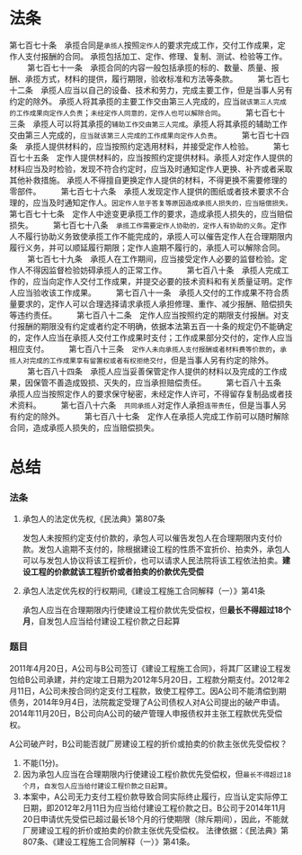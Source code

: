 # 法条
第七百七十条　承揽合同是`承揽人`按照`定作人`的要求完成工作，交付工作成果，定作人支付报酬的合同。
承揽包括加工、定作、修理、复制、测试、检验等工作。
　　
第七百七十一条　承揽合同的内容一般包括承揽的标的、数量、质量、报酬、承揽方式，材料的提供，履行期限，验收标准和方法等条款。
　　
第七百七十二条　承揽人应当以自己的设备、技术和劳力，完成主要工作，但是当事人另有约定的除外。
承揽人将其承揽的主要工作交由第三人完成的，应当`就该第三人完成的工作成果向定作人负责`；`未经定作人同意的，定作人也可以解除合同`。
　　
第七百七十三条　承揽人可以将其承揽的`辅助工作交由第三人完成`。承揽人将其承揽的辅助工作交由第三人完成的，`应当就该第三人完成的工作成果向定作人负责`。
　　
第七百七十四条　承揽人提供材料的，应当按照约定选用材料，并接受定作人检验。
　　
第七百七十五条　定作人提供材料的，应当按照约定提供材料。承揽人对定作人提供的材料应当及时检验，发现不符合约定时，应当及时通知定作人更换、补齐或者采取其他补救措施。
承揽人不得擅自更换定作人提供的材料，不得更换不需要修理的零部件。
　　
第七百七十六条　承揽人发现定作人提供的图纸或者技术要求不合理的，应当及时通知定作人。`因定作人怠于答复等原因造成承揽人损失的，应当赔偿损失。`
　　
第七百七十七条　定作人中途变更承揽工作的要求，造成承揽人损失的，应当赔偿损失。
　　
第七百七十八条　`承揽工作需要定作人协助的，定作人有协助的义务`。定作人不履行协助义务致使承揽工作不能完成的，承揽人可以催告定作人在合理期限内履行义务，并可以顺延履行期限；定作人逾期不履行的，承揽人可以解除合同。
　　
第七百七十九条　承揽人在工作期间，应当接受定作人必要的监督检验。定作人不得因监督检验妨碍承揽人的正常工作。
　　
第七百八十条　承揽人完成工作的，应当向定作人交付工作成果，并提交必要的技术资料和有关质量证明。定作人应当验收该工作成果。
　　
第七百八十一条　承揽人交付的工作成果不符合质量要求的，定作人可以合理选择请求承揽人承担修理、重作、减少报酬、赔偿损失等违约责任。
　　
第七百八十二条　定作人应当按照约定的期限支付报酬。对支付报酬的期限没有约定或者约定不明确，依据本法第五百一十条的规定仍不能确定的，定作人应当在承揽人交付工作成果时支付；工作成果部分交付的，定作人应当相应支付。
　　
第七百八十三条　`定作人未向承揽人支付报酬或者材料费等价款的`，`承揽人对完成的工作成果享有留置权或者有权拒绝交付`，但是当事人另有约定的除外。
　　
第七百八十四条　承揽人应当妥善保管定作人提供的材料以及完成的工作成果，因保管不善造成毁损、灭失的，应当承担赔偿责任。
　　
第七百八十五条　承揽人应当按照定作人的要求保守秘密，未经定作人许可，不得留存复制品或者技术资料。
　　
第七百八十六条　`共同承揽人`对定作人承担`连带责任`，但是当事人另有约定的除外。
　　
第七百八十七条　定作人在承揽人完成工作前可以随时解除合同，造成承揽人损失的，应当赔偿损失。


# 总结


### 法条
1. 承包人的法定优先权,《民法典》第807条

    发包人未按照约定支付价款的，承包人可以催告发包人在合理期限内支付价款。发包人逾期不支付的，除根据建设工程的性质不宜折价、拍卖外，承包人可以与发包人协议将该工程折价，也可以请求人民法院将该工程依法拍卖。**建设工程的价款就该工程折价或者拍卖的价款优先受偿**

1. 承包人法定优先权的行权期间,《建设工程施工合同解释（一）》第41条

    承包人应当在合理期限内行使建设工程价款优先受偿权，但**最长不得超过18个月**，自发包人应当给付建设工程价款之日起算

### 题目
2011年4月20日，A公司与B公司签订《建设工程施工合同》，将其厂区建设工程发包给B公司承建，并约定竣工日期为2012年5月20日，工程款分期支付。2012年2月11日，A公司未按合同约定支付工程款，致使工程停工。因A公司不能清偿到期债务，2014年9月4日，法院裁定受理了A公司债权人对A公司提出的破产申请。2014年11月20日，B公司向A公司的破产管理人申报债权并主张工程款优先受偿权。


A公司破产时，B公司能否就厂房建设工程的折价或拍卖的价款主张优先受偿权？
1. 不能(1分)。
2. 因为承包人应当在合理期限内行使建设工程价款优先受偿权，但`最长不得超过18个月`，`自发包人应当给付建设工程价款之日起算`。
3. 本案中，A公司无力支付工程价款导致合同实际终止履行，应当认定实际停工日期，即2012年2月11日为应当给付建设工程价款之日。B公司于2014年11月20日申请优先受偿已超过最长18个月的行使期限（除斥期间），因此，不能就厂房建设工程的折价或拍卖的价款主张优先受偿权。
法律依据：《民法典》第807条、《建设工程施工合同解释（一）》第41条。







